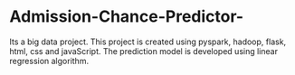﻿# Admission-Chance-Predictor-
 Its a big data project. This project is created using pyspark, hadoop, flask, html, css and javaScript. The prediction model is developed using linear regression algorithm.

